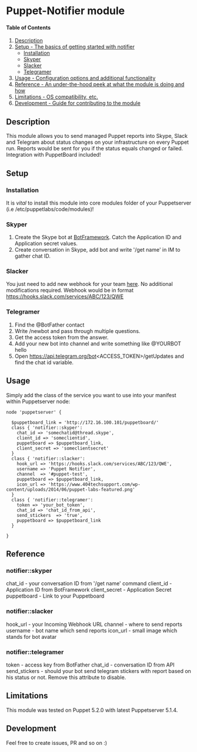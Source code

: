 
# Puppet-Notifier module



#### Table of Contents

1. [Description](#description)
2. [Setup - The basics of getting started with notifier](#setup)
    * [Installation](#installation)
    * [Skyper](#skyper)
    * [Slacker](#slacker)
    * [Telegramer](#telegramer)
3. [Usage - Configuration options and additional functionality](#usage)
4. [Reference - An under-the-hood peek at what the module is doing and how](#reference)
5. [Limitations - OS compatibility, etc.](#limitations)
6. [Development - Guide for contributing to the module](#development)

## Description

This module allows you to send managed Puppet reports into Skype, Slack and Telegram about status changes on your infrastructure on every Puppet run. Reports would be sent for you if the status equals changed or failed.
Integration with PuppetBoard included!

## Setup

### Installation
It is *vital* to install this module into core modules folder of your Puppetserver (i.e /etc/puppetlabs/code/modules)!

### Skyper

1. Create the Skype bot at [BotFramework](https://dev.botframework.com/bots). Catch the Application ID and Application secret values.
2. Create conversation in Skype, add bot and write '/get name' in IM to gather chat ID.

### Slacker

You just need to add new webhook for your team [here](https://my.slack.com/services/new/incoming-webhook/). No additional modifications required.
Webhook would be in format https://hooks.slack.com/services/ABC/123/QWE

### Telegramer

1. Find the @BotFather contact
2. Write /newbot and pass through multiple questions.
3. Get the access token from the answer.
4. Add your new bot into channel and write something like @YOURBOT hello
5. Open https://api.telegram.org/bot<ACCESS_TOKEN>/getUpdates and find the chat id variable.

## Usage
Simply add the class of the service you want to use into your manifest within Puppetserver node:
```
node 'puppetserver' {

  $puppetboard_link = 'http://172.16.100.101/puppetboard/'
  class { 'notifier::skyper':
    chat_id => 'somechatid@thread.skype',
    client_id => 'someclientid',
    puppetboard => $puppetboard_link,
    client_secret => 'someclientsecret'
  }
  class { 'notifier::slacker':
    hook_url => 'https://hooks.slack.com/services/ABC/123/QWE',
    username => 'Puppet Notifier',
    channel  => '#puppet-test',
    puppetboard => $puppetboard_link,
    icon_url => 'https://www.404techsupport.com/wp-content/uploads/2014/06/puppet-labs-featured.png'
  }
  class { 'notifier::telegramer':
    token => 'your_bot_token',
    chat_id => 'chat_id_from_api',
    send_stickers  => 'true',
    puppetboard => $puppetboard_link
  }

}
```


## Reference

### notifier::skyper
chat_id - your conversation ID from '/get name' command
client_id - Application ID from BotFramework
client_secret - Application Secret
puppetboard - Link to your Puppetboard

### notifier::slacker
hook_url - your Incoming Webhook URL
channel - where to send reports
username - bot name which send reports
icon_url - small image which stands for bot avatar

### notifier::telegramer
token - access key from BotFather
chat_id - conversation ID from API
send_stickers - should your bot send telegram stickers with report based on his status or not. Remove this attribute to disable.

## Limitations

This module was tested on Puppet 5.2.0 with latest Puppetserver 5.1.4.

## Development

Feel free to create issues, PR and so on :)
